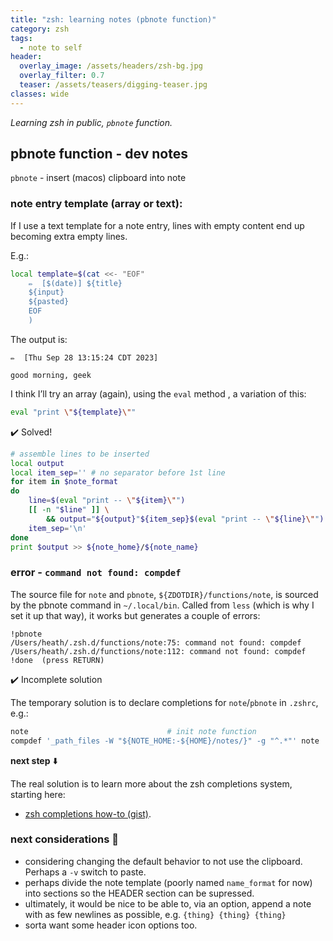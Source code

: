 ```yaml
---
title: "zsh: learning notes (pbnote function)"
category: zsh
tags:
  - note to self
header:
  overlay_image: /assets/headers/zsh-bg.jpg
  overlay_filter: 0.7
  teaser: /assets/teasers/digging-teaser.jpg
classes: wide
---
```


*Learning zsh in public, `pbnote` function.*

## pbnote function - dev notes

`pbnote` - insert (macos) clipboard into note

### note entry template (array or text):

If I use a text template for a note entry, lines with empty content end up becoming extra empty lines.

E.g.:

```zsh
local template=$(cat <<- "EOF"
    ✏️  [$(date)] ${title}
    ${input}
    ${pasted}
    EOF
    )
```

The output is:

```
✏️  [Thu Sep 28 13:15:24 CDT 2023]

good morning, geek
```

I think I’ll try an array (again), using  the `eval` method , a variation of this:

```zsh
eval "print \"${template}\""
```

:heavy_check_mark: Solved!

```zsh
# assemble lines to be inserted
local output
local item_sep='' # no separator before 1st line
for item in $note_format
do
    line=$(eval "print -- \"${item}\"")
    [[ -n "$line" ]] \
        && output="${output}"${item_sep}$(eval "print -- \"${line}\"")
    item_sep='\n'
done
print $output >> ${note_home}/${note_name}
```

### error - `command not found: compdef`

The source file for `note` and `pbnote`, `${ZDOTDIR}/functions/note`, is sourced by the pbnote command in `~/.local/bin`. Called from `less` (which is why I set it up that way), it works but generates a couple of errors:

```
!pbnote
/Users/heath/.zsh.d/functions/note:75: command not found: compdef
/Users/heath/.zsh.d/functions/note:112: command not found: compdef
!done  (press RETURN)
```

:heavy_check_mark: Incomplete solution

The temporary solution is to declare completions for `note`/`pbnote` in `.zshrc`, e.g.:

```zsh
note                               # init note function
compdef '_path_files -W "${NOTE_HOME:-${HOME}/notes/}" -g "^.*"' note
```

**next step** :arrow_down:

The real solution is to learn more about the zsh completions system, starting here:
- [zsh completions how-to (gist)](https://github.com/zsh-users/zsh-completions/blob/master/zsh-completions-howto.org
).

### next considerations :thought_balloon:

- considering changing the default behavior to not use the clipboard. Perhaps a `-v` switch to paste.
- perhaps divide the note template (poorly named `name_format` for now) into sections so the HEADER section can be supressed.
- ultimately, it would be nice to be able to, via an option, append a note with as few newlines as possible, e.g. `{thing} {thing} {thing}`
- sorta want some header icon options too.
